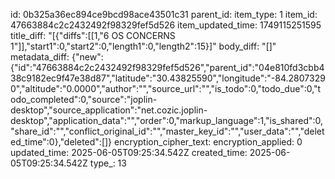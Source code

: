id: 0b325a36ec894ce9bcd98ace43501c31
parent_id: 
item_type: 1
item_id: 47663884c2c2432492f98329fef5d526
item_updated_time: 1749115251595
title_diff: "[{\"diffs\":[[1,\"6 OS CONCERNS 1\"]],\"start1\":0,\"start2\":0,\"length1\":0,\"length2\":15}]"
body_diff: "[]"
metadata_diff: {"new":{"id":"47663884c2c2432492f98329fef5d526","parent_id":"04e810fd3cbb438c9182ec9f47e38d87","latitude":"30.43825590","longitude":"-84.28073290","altitude":"0.0000","author":"","source_url":"","is_todo":0,"todo_due":0,"todo_completed":0,"source":"joplin-desktop","source_application":"net.cozic.joplin-desktop","application_data":"","order":0,"markup_language":1,"is_shared":0,"share_id":"","conflict_original_id":"","master_key_id":"","user_data":"","deleted_time":0},"deleted":[]}
encryption_cipher_text: 
encryption_applied: 0
updated_time: 2025-06-05T09:25:34.542Z
created_time: 2025-06-05T09:25:34.542Z
type_: 13